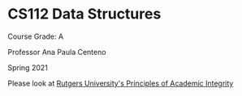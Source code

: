 # CS112 Data Structures

Course Grade: A

Professor Ana Paula Centeno

Spring 2021

Please look at [Rutgers University's Principles of Academic Integrity](http://academicintegrity.rutgers.edu)
